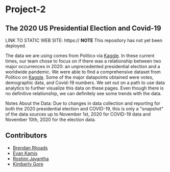 # Project-2
## The 2020 US Presidential Election and Covid-19

LINK TO STATIC WEB SITE:
https://
__NOTE__ This repository has not yet been deployed. 

The data we are using comes from Politico via [Kaggle](https://www.kaggle.com/etsc9287/2020-general-election-polls). In these current times, our team chose to focus on if there was a relationship between two major occurrences in 2020: an unprecedented presidential election and a worldwide pandemic. We were able to find a comprehensive dataset from Politico on [Kaggle](https://www.kaggle.com/etsc9287/2020-general-election-polls). Some of the major datapoints obtained were votes, demographic data, and Covid-19 numbers. We set out on a path to use data analytics to further visualize this data on these pages. Even though there is no definitive relationship, we can definitely see some trends with the data. 

Notes About the Data: Due to changes in data collection and reporting for both the 2020 presidential election and COVID-19, this is only a "snapshot" of the data sources up to November 1st, 2020 for COVID-19 data and November 10th, 2020 for the election data.



## Contributors
* [Brendan Rhoads](https://github.com/BRhoads1155)
* [Evan Kamis](https://github.com/EvanK215/)
* [Roshini Jayantha](https://github.com/RoshiniGau/)
* [Kimberly Gore](https://github.com/KGore12)
